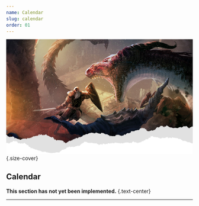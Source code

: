 ```yaml
---
name: Calendar
slug: calendar
order: 01
---
```

![Header](./assets/img/heading.png){.size-cover}
## Calendar

**This section has not yet been implemented.** {.text-center}

<div class="menu-container">
    <a href="."></a>
    <a href="."></a>
    <a href="."></a>
    <a href="."></a>
    <a href="."></a>
    <a href="."></a>
    <a href="."></a>
    <a href="."></a>
    <a href="."></a>
</div>
<hr/>